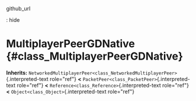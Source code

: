 github\_url

:   hide

MultiplayerPeerGDNative {#class_MultiplayerPeerGDNative}
=======================

**Inherits:**
`NetworkedMultiplayerPeer<class_NetworkedMultiplayerPeer>`{.interpreted-text
role="ref"} **\<** `PacketPeer<class_PacketPeer>`{.interpreted-text
role="ref"} **\<** `Reference<class_Reference>`{.interpreted-text
role="ref"} **\<** `Object<class_Object>`{.interpreted-text role="ref"}
